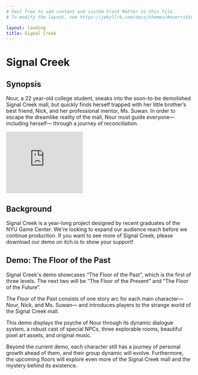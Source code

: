 ```yaml
---
# Feel free to add content and custom Front Matter to this file.
# To modify the layout, see https://jekyllrb.com/docs/themes/#overriding-theme-defaults

layout: landing
title: Signal Creek
---
```

# Signal Creek

## Synopsis

Nour, a 22 year-old college student, sneaks into the soon-to-be demolished Signal Creek mall, but quickly finds herself trapped with her little brother’s best friend, Nick, and her professional mentor, Ms. Suwan. In order to escape the dreamlike reality of the mall, Nour must guide everyone—including herself— through a journey of reconciliation.

<iframe frameborder="0" src="https://itch.io/embed/2057184?bg_color=13141f&amp;fg_color=ffffff&amp;link_color=c8b8cd&amp;border_color=41424d" width="208" height="167"><a href="https://snacktimegames.itch.io/signal-creek">Signal Creek: The Floor of the Past (DEMO) by snacktimegames</a></iframe>

## Background

Signal Creek is a year-long project designed by recent graduates of the NYU Game Center. We're looking to expand our audience reach before we continue production. If you want to see more of Signal Creek, please download our demo on itch.io to show your support!

## Demo: The Floor of the Past

Signal Creek's demo showcases “The Floor of the Past”, which is the first of three levels. The next two will be “The Floor of the Present” and “The Floor of the Future”.

The Floor of the Past consists of one story arc for each main character— Nour, Nick, and Ms. Suwan— and introduces players to the strange world of the Signal Creek mall.

This demo displays the psyche of Nour through its dynamic dialogue system, a robust cast of special NPCs, three explorable rooms, beautiful pixel art assets, and original music.

Beyond the current demo, each character still has a journey of personal growth ahead of them, and their group dynamic will evolve. Furthermore, the upcoming floors will explore even more of the Signal Creek mall and the mystery behind its existence.
